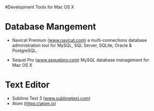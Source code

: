 #Development Tools for Mac OS X

Database Mangement
=================================
+ Navicat Premium (www.navicat.com)
a multi-connections database administration tool for MySQL, SQL Server, SQLite, Oracle & PostgreSQL.

+ Sequel Pro (www.sequelpro.com)
MySQL database management for Mac OS X


Text Editor
=================================
+ Sublime Text 3 (www.sublimetext.com)
+ Atom (https://atom.io)
